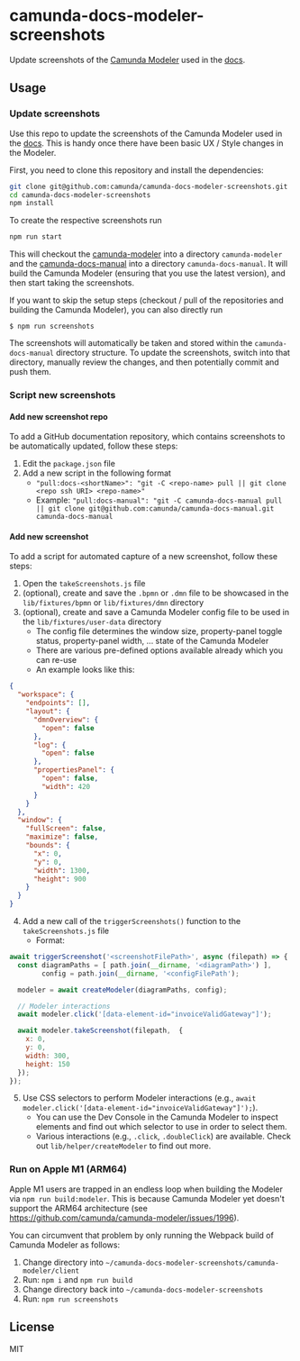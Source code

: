 # camunda-docs-modeler-screenshots

Update screenshots of the [Camunda Modeler](https://github.com/camunda/camunda-modeler)
used in the [docs](https://docs.camunda.org/manual/latest/modeler/).

## Usage

### Update screenshots

Use this repo to update the screenshots of the Camunda Modeler used in the
[docs](https://docs.camunda.org/manual/latest/modeler/). This is handy once there
have been basic UX / Style changes in the Modeler.

First, you need to clone this repository and install the dependencies:

```sh
git clone git@github.com:camunda/camunda-docs-modeler-screenshots.git
cd camunda-docs-modeler-screenshots
npm install
```

To create the respective screenshots run

```sh
npm run start
```

This will checkout the [camunda-modeler](https://github.com/camunda/camunda-modeler)
into a directory `camunda-modeler` and the [camunda-docs-manual](https://github.com/camunda/camunda-docs-manual)
into a directory `camunda-docs-manual`. It will build the Camunda Modeler (ensuring that you
  use the latest version), and then start taking the screenshots.

If you want to skip the setup steps (checkout / pull of the repositories and building
  the Camunda Modeler), you can also directly run
```
$ npm run screenshots
```

The screenshots will automatically be taken and stored within the `camunda-docs-manual`
directory structure. To update the screenshots, switch into that directory, manually review the changes,
and then potentially commit and push them.


### Script new screenshots

#### Add new screenshot repo

To add a GitHub documentation repository, which contains screenshots to be automatically updated, follow these steps:

1. Edit the `package.json` file
2. Add a new script in the following format
    * `"pull:docs-<shortName>": "git -C <repo-name> pull || git clone <repo ssh URI> <repo-name>"`
    * Example: `"pull:docs-manual": "git -C camunda-docs-manual pull || git clone git@github.com:camunda/camunda-docs-manual.git camunda-docs-manual`

#### Add new screenshot

To add a script for automated capture of a new screenshot, follow these steps:

1. Open the `takeScreenshots.js` file
2. (optional), create and save the `.bpmn` or `.dmn` file to be showcased in the `lib/fixtures/bpmn` or `lib/fixtures/dmn` directory
3. (optional), create and save a Camunda Modeler config file to be used in the `lib/fixtures/user-data` directory
    * The config file determines the window size, property-panel toggle status, property-panel width, ... state of the Camunda Modeler
    * There are various pre-defined options available already which you can re-use
    * An example looks like this:
  ```json
  {
    "workspace": {
      "endpoints": [],
      "layout": {
        "dmnOverview": {
          "open": false
        },
        "log": {
          "open": false
        },
        "propertiesPanel": {
          "open": false,
          "width": 420
        }
      }
    },
    "window": {
      "fullScreen": false,
      "maximize": false,
      "bounds": {
        "x": 0,
        "y": 0,
        "width": 1300,
        "height": 900
      }
    }
  }
```
4. Add a new call of the `triggerScreenshots()` function to the `takeScreenshots.js` file
    * Format:
  ```js
  await triggerScreenshot('<screenshotFilePath>', async (filepath) => {
    const diagramPaths = [ path.join(__dirname, '<diagramPath>') ],
          config = path.join(__dirname, '<configFilePath');

    modeler = await createModeler(diagramPaths, config);

    // Modeler interactions
    await modeler.click('[data-element-id="invoiceValidGateway"]');

    await modeler.takeScreenshot(filepath,  {
      x: 0,
      y: 0,
      width: 300,
      height: 150
    });
  });
  ```
5. Use CSS selectors to perform Modeler interactions (e.g., `await modeler.click('[data-element-id="invoiceValidGateway"]');`).
    * You can use the Dev Console in the Camunda Modeler to inspect elements and find out which selector to use in order to select them.
    * Various interactions (e.g., `.click`, `.doubleClick`) are available. Check out `lib/helper/createModeler` to find out more.

### Run on Apple M1 (ARM64)

Apple M1 users are trapped in an endless loop when building the Modeler via `npm run build:modeler`.
This is because Camunda Modeler yet doesn't support the ARM64 architecture (see https://github.com/camunda/camunda-modeler/issues/1996).

You can circumvent that problem by only running the Webpack build of Camunda Modeler as follows: 

1. Change directory into `~/camunda-docs-modeler-screenshots/camunda-modeler/client`
2. Run: `npm i` and `npm run build`
4. Change directory back into `~/camunda-docs-modeler-screenshots`
5. Run: `npm run screenshots`

## License

MIT
